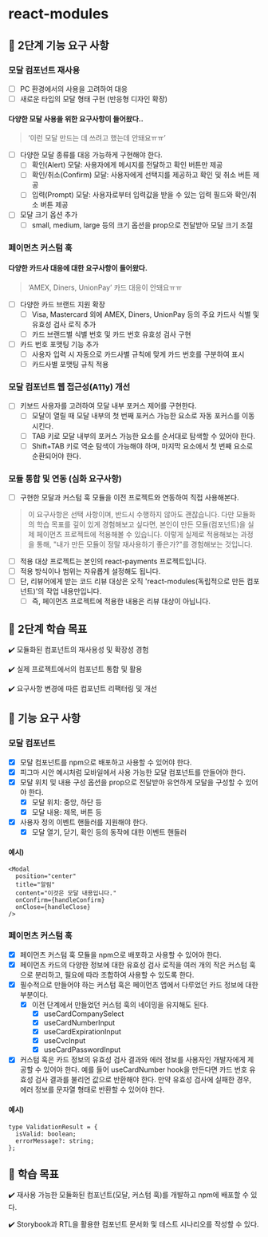 # react-modules

## 🎯 2단계 기능 요구 사항

### 모달 컴포넌트 재사용

- [ ] PC 환경에서의 사용을 고려하여 대응
- [ ] 새로운 타입의 모달 형태 구현 (반응형 디자인 확장)

#### 다양한 모달 사용을 위한 요구사항이 들어왔다..

> ‘이런 모달 만드는 데 쓰려고 했는데 안돼요ㅠㅠ’

- [ ] 다양한 모달 종류를 대응 가능하게 구현해야 한다.
  - [ ] 확인(Alert) 모달: 사용자에게 메시지를 전달하고 확인 버튼만 제공
  - [ ] 확인/취소(Confirm) 모달: 사용자에게 선택지를 제공하고 확인 및 취소 버튼 제공
  - [ ] 입력(Prompt) 모달: 사용자로부터 입력값을 받을 수 있는 입력 필드와 확인/취소 버튼 제공
- [ ] 모달 크기 옵션 추가
  - [ ] small, medium, large 등의 크기 옵션을 prop으로 전달받아 모달 크기 조절

### 페이먼츠 커스텀 훅

#### 다양한 카드사 대응에 대한 요구사항이 들어왔다.

> ‘AMEX, Diners, UnionPay’ 카드 대응이 안돼요ㅠㅠ

- [ ] 다양한 카드 브랜드 지원 확장
  - [ ] Visa, Mastercard 외에 AMEX, Diners, UnionPay 등의 주요 카드사 식별 및 유효성 검사 로직 추가
  - [ ] 카드 브랜드별 식별 번호 및 카드 번호 유효성 검사 구현
- [ ] 카드 번호 포맷팅 기능 추가
  - [ ] 사용자 입력 시 자동으로 카드사별 규칙에 맞게 카드 번호를 구분하여 표시
  - [ ] 카드사별 포맷팅 규칙 적용

### 모달 컴포넌트 웹 접근성(A11y) 개선

- [ ] 키보드 사용자를 고려하여 모달 내부 포커스 제어를 구현한다.
  - [ ] 모달이 열릴 때 모달 내부의 첫 번째 포커스 가능한 요소로 자동 포커스를 이동시킨다.
  - [ ] TAB 키로 모달 내부의 포커스 가능한 요소를 순서대로 탐색할 수 있어야 한다.
  - [ ] Shift+TAB 키로 역순 탐색이 가능해야 하며, 마지막 요소에서 첫 번째 요소로 순환되어야 한다.

### 모듈 통합 및 연동 (심화 요구사항)

- [ ] 구현한 모달과 커스텀 훅 모듈을 이전 프로젝트와 연동하여 직접 사용해본다.

> 이 요구사항은 선택 사항이며, 반드시 수행하지 않아도 괜찮습니다.
> 다만 모듈화의 학습 목표를 깊이 있게 경험해보고 싶다면, 본인이 만든 모듈(컴포넌트)을 실제 페이먼츠 프로젝트에 적용해볼 수 있습니다.
> 이렇게 실제로 적용해보는 과정을 통해, "내가 만든 모듈이 정말 재사용하기 좋은가?"를 경험해보는 것입니다.

- [ ] 적용 대상 프로젝트는 본인의 react-payments 프로젝트입니다.
- [ ] 적용 방식이나 범위는 자유롭게 설정해도 됩니다.
- [ ] 단, 리뷰어에게 받는 코드 리뷰 대상은 오직 'react-modules(독립적으로 만든 컴포넌트)'의 작업 내용만입니다.
  - [ ] 즉, 페이먼츠 프로젝트에 적용한 내용은 리뷰 대상이 아닙니다.

## 📍 2단계 학습 목표

✔️ 모듈화된 컴포넌트의 재사용성 및 확장성 경험

✔️ 실제 프로젝트에서의 컴포넌트 통합 및 활용

✔️ 요구사항 변경에 따른 컴포넌트 리팩터링 및 개선

## 🎯 기능 요구 사항

### 모달 컴포넌트

- [x] 모달 컴포넌트를 npm으로 배포하고 사용할 수 있어야 한다.
- [x] 피그마 시안 예시처럼 모바일에서 사용 가능한 모달 컴포넌트를 만들어야 한다.
- [x] 모달 위치 및 내용 구성 옵션을 prop으로 전달받아 유연하게 모달을 구성할 수 있어야 한다.
  - [x] 모달 위치: 중앙, 하단 등
  - [x] 모달 내용: 제목, 버튼 등
- [x] 사용자 정의 이벤트 핸들러를 지원해야 한다.
  - [x] 모달 열기, 닫기, 확인 등의 동작에 대한 이벤트 핸들러

#### 예시)

```tsx
<Modal
  position="center"
  title="알림"
  content="이것은 모달 내용입니다."
  onConfirm={handleConfirm}
  onClose={handleClose}
/>
```

### 페이먼츠 커스텀 훅

- [x] 페이먼츠 커스텀 훅 모듈을 npm으로 배포하고 사용할 수 있어야 한다.
- [x] 페이먼츠 카드의 다양한 정보에 대한 유효성 검사 로직을 여러 개의 작은 커스텀 훅으로 분리하고, 필요에 따라 조합하여 사용할 수 있도록 한다.
- [x] 필수적으로 만들어야 하는 커스텀 훅은 페이먼츠 앱에서 다루었던 카드 정보에 대한 부분이다.
  - [x] 이전 단계에서 만들었던 커스텀 훅의 네이밍을 유지해도 된다.
    - [x] useCardCompanySelect
    - [x] useCardNumberInput
    - [x] useCardExpirationInput
    - [x] useCvcInput
    - [x] useCardPasswordInput
- [x] 커스텀 훅은 카드 정보의 유효성 검사 결과와 에러 정보를 사용자인 개발자에게 제공할 수 있어야 한다. 예를 들어 useCardNumber hook을 만든다면 카드 번호 유효성 검사 결과를 불리언 값으로 반환해야 한다. 만약 유효성 검사에 실패한 경우, 에러 정보를 문자열 형태로 반환할 수 있어야 한다.

#### 예시)

```tsx
type ValidationResult = {
  isValid: boolean;
  errorMessage?: string;
};
```

## 📍 학습 목표

✔️ 재사용 가능한 모듈화된 컴포넌트(모달, 커스텀 훅)를 개발하고 npm에 배포할 수 있다.

✔️ Storybook과 RTL을 활용한 컴포넌트 문서화 및 테스트 시나리오를 작성할 수 있다.
